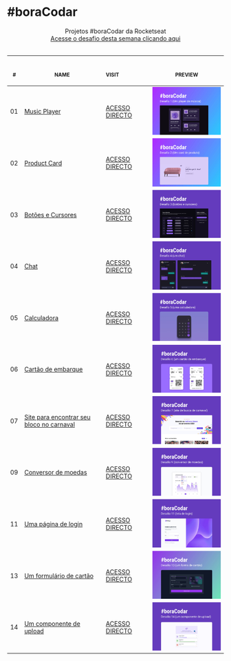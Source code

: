 # #boraCodar

<p align="center">
    Projetos #boraCodar da Rocketseat <br>
    <a href="https://boracodar.dev">Acesse o desafio desta semana clicando aqui</a><br>
    <br><table>
    <thead>
        <tr>
            <th align="center">
                <img width="20" height="1"> 
                <p>
                    <small>#</small>
                </p>
            </th>
            <th align="center">
                <img width="300" height="1"> 
                <p> 
                    <small>
                        NAME
                    </small>
                </p>
            </th>
            <th align="left">
                <img width="140" height="1">
                <p align="left"> 
                    <small>
                    VISIT
                    </small>
                </p>
            </th>
            <th align="center">
                <img width="201" height="1">
                <p align="center"> 
                    <small>
                    PREVIEW
                    </small>
                </p>
            </th>
        </tr>
    </thead>
    <tbody>
        <tr>
            <td>01</td>
            <td><a href="01">Music Player </a></td>
            <td><a href="https://sweydmanaf.github.io/boracodar/01/index.html">ACESSO DIRECTO</a></td>
            <td align="center">
            <a href="01"><img width="300px" src="previews/01.jpg" /></a></td>
        </tr>
        <tr>
            <td>02</td>
            <td><a href="02">Product Card</a></td>
            <td><a href="https://sweydmanaf.github.io/boracodar/02/index.html">ACESSO DIRECTO</a></td>
            <td align="center"><a href="02"><img width="300px" src="previews/02.jpg" /></a></td>
        </tr>
        <tr>
            <td>03</td>
            <td><a href="03">Botões e Cursores</a></td>
            <td><a href="https://sweydmanaf.github.io/boracodar/03/index.html">ACESSO DIRECTO</a></td>
            <td align="center"><a href="03"><img width="300px" src="previews/03.jpg" /></a></td>
        </tr>
        <tr>
            <td>04</td>
            <td><a href="04">Chat</a></td>
            <td><a href="https://sweydmanaf.github.io/boracodar/04/index.html">ACESSO DIRECTO</a></td>
            <td align="center"><a href="04"><img width="300px" src="previews/04.jpg" /></a></td>
        </tr>
        <tr>
            <td>05</td>
            <td><a href="05">Calculadora</a></td>
            <td><a href="https://sweydmanaf.github.io/boracodar/05/index.html">ACESSO DIRECTO</a></td>
            <td align="center"><a href="05"><img width="300px" src="previews/05.jpg" /></a></td>
        </tr>
        <tr>
            <td>06</td>
            <td><a href="06">Cartão de embarque</a></td>
            <td><a href="https://sweydmanaf.github.io/boracodar/06/index.html">ACESSO DIRECTO</a></td>
            <td align="center" ><a href="06"><img width="300px" src="previews/06.jpg" /></a></td>
        </tr>
        <tr>
            <td>07</td>
            <td><a href="07">Site para encontrar seu bloco no carnaval</a></td>
            <td><a href="https://sweydmanaf.github.io/boracodar/07/index.html">ACESSO DIRECTO</a></td>
            <td align="center" ><a href="07"><img width="300px" src="previews/07.jpg" /></a></td>
        </tr>
        <tr>
            <td>09</td>
            <td><a href="09">Conversor de moedas</a></td>
            <td><a href="https://sweydmanaf.github.io/boracodar/09/index.html">ACESSO DIRECTO</a></td>
            <td align="center" ><a href="09"><img width="300px" src="previews/09.jpg" /></a></td>
        </tr>
        <tr>
            <td>11</td>
            <td><a href="11">Uma página de login</a></td>
            <td><a href="https://sweydmanaf.github.io/boracodar/11/index.html">ACESSO DIRECTO</a></td>
            <td align="center" ><a href="11"><img width="300px" src="previews/11.jpg" /></a></td>
        </tr>
        <tr>
            <td>13</td>
            <td><a href="13">Um formulário de cartão</a></td>
            <td><a href="https://sweydmanaf.github.io/boracodar/13/index.html">ACESSO DIRECTO</a></td>
            <td align="center" ><a href="13"><img width="300px" src="previews/13.jpg" /></a></td>
        </tr>
        <tr>
            <td>14</td>
            <td><a href="13">Um componente de upload</a></td>
            <td><a href="https://sweydmanaf.github.io/boracodar/14/index.html">ACESSO DIRECTO</a></td>
            <td align="center" ><a href="14"><img width="300px" src="previews/14.jpg" /></a></td>
        </tr>
    </tbody>
</table></p>
